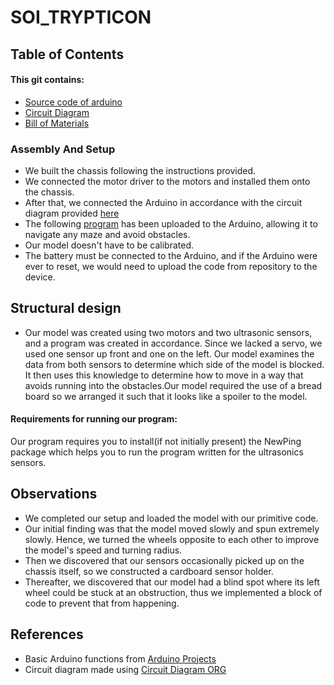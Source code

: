 # SOI_TRYPTICON
## Table of Contents
#### This git contains:
  - [Source code of arduino](https://github.com/AdumaRishithReddy/SOI_TRYPTICON/blob/main/normal.ino)
  - [Circuit Diagram](https://github.com/AdumaRishithReddy/SOI_TRYPTICON/blob/main/circuit%20(1).png)
  - [Bill of Materials](https://github.com/AdumaRishithReddy/SOI_TRYPTICON/blob/main/BoM.xlsx)
  

### Assembly And Setup
 - We built the chassis following the instructions provided.
- We connected the motor driver to the motors and installed them onto the chassis.
- After that, we connected the Arduino in accordance with the circuit diagram provided [here](https://github.com/AdumaRishithReddy/SOI_TRYPTICON/blob/main/circuit%20(1).png)    
- The following [program](https://github.com/AdumaRishithReddy/SOI_TRYPTICON/blob/main/normal.ino) has been uploaded to the Arduino, allowing it to navigate any maze and avoid obstacles.
- Our model doesn't have to be calibrated.
- The battery must be connected to the Arduino, and if the Arduino were ever to reset, we would need to upload the code from repository to the device.
 
## Structural design
  - Our model was created using two motors and two ultrasonic sensors, and a program was created in accordance. Since we lacked a servo, we used one sensor up front and one on the left. Our model examines the data from both sensors to determine which side of the model is blocked. It then uses this knowledge to determine how to move in a way that avoids running into the obstacles.Our model required the use of a bread board so we arranged it such that it looks like a spoiler to the model.

#### Requirements for running our program: 
Our program requires you to install(if not initially present) the NewPing package which helps you to run the program written for the ultrasonics sensors.

## Observations
- We completed our setup and loaded the model with our primitive code.
- Our initial finding was that the model moved slowly and spun extremely slowly. Hence, we turned the wheels opposite to each other to improve the model's speed and turning radius.
- Then we discovered that our sensors occasionally picked up on the chassis itself, so we constructed a cardboard sensor holder.
- Thereafter, we discovered that our model had a blind spot where its left wheel could be stuck at an obstruction, thus we implemented a block of code to prevent that from happening.

## References
  - Basic Arduino functions from [Arduino Projects](https://create.arduino.cc/projecthub/saaketporay/ultrasonic-range-finder-9b10b6?ref=search&ref_id=ultrasonic&offset=4)
  - Circuit diagram made using [Circuit Diagram ORG](https://www.circuit-diagram.org)
